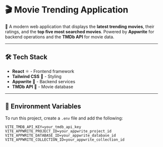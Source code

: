 # 🎬 Movie Trending Application  

🚀 A modern web application that displays the **latest trending movies**, their ratings, and the **top five most searched movies**. Powered by **Appwrite** for backend operations and the **TMDb API** for movie data.  

---

## 🛠 Tech Stack  
- **React** ⚛️ - Frontend framework  
- **Tailwind CSS** 🎨 - Styling  
- **Appwrite** 🔧 - Backend services  
- **TMDb API** 🎥 - Movie database  

---

## 🔑 Environment Variables  

To run this project, create a `.env` file and add the following:  

```env
VITE_TMDB_API_KEY=your_tmdb_api_key
VITE_APPWRITE_PROJECT_ID=your_appwrite_project_id
VITE_APPWRITE_DATABASE_ID=your_appwrite_database_id
VITE_APPWRITE_COLLECTION_ID=your_appwrite_collection_id
